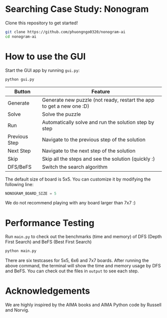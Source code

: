 # Searching Case Study: Nonogram

Clone this repository to get started!

```bash
git clone https://github.com/phuongngo0320/nonogram-ai
cd nonogram-ai
```

# How to use the GUI

Start the GUI app by running `gui.py`:
```bash
python gui.py
```

| Button | Feature |
|-|-|
| Generate | Generate new puzzle (not ready, restart the app to get a new one :D)
| Solve | Solve the puzzle |
| Run | Automatically solve and run the solution step by step |
| Previous Step | Navigate to the previous step of the solution |
| Next Step | Navigate to the next step of the solution |
| Skip | Skip all the steps and see the solution (quickly :) |
| DFS/BeFS | Switch the search algorithm |

The default size of board is 5x5. You can customize it by modifying the following line:

```py
NONOGRAM_BOARD_SIZE = 5
```

We do not recommend playing with any board larger than 7x7 :)

# Performance Testing

Run `main.py` to check out the benchmarks (time and memory) of DFS (Depth First Search) and BeFS (Best First Search)
```bash
python main.py
```

There are six testcases for 5x5, 6x6 and 7x7 boards. After running the above command, the terminal will show the time and memory usage by DFS and BeFS. You can check out the files in `output` to see each step. 

# Acknowledgements

We are highly inspired by the AIMA books and AIMA Python code by Russell and Norvig.

